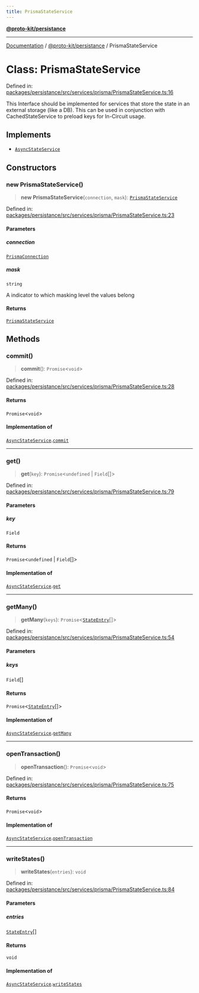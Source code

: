 ```yaml
---
title: PrismaStateService
---
```


[**@proto-kit/persistance**](../README.md)

***

[Documentation](../../../README.md) / [@proto-kit/persistance](../README.md) / PrismaStateService

# Class: PrismaStateService

Defined in: [packages/persistance/src/services/prisma/PrismaStateService.ts:16](https://github.com/proto-kit/framework/blob/28efa802e3737fc3b77339148b307ef7246f3ef1/packages/persistance/src/services/prisma/PrismaStateService.ts#L16)

This Interface should be implemented for services that store the state
in an external storage (like a DB). This can be used in conjunction with
CachedStateService to preload keys for In-Circuit usage.

## Implements

- [`AsyncStateService`](../../sequencer/interfaces/AsyncStateService.md)

## Constructors

### new PrismaStateService()

> **new PrismaStateService**(`connection`, `mask`): [`PrismaStateService`](PrismaStateService.md)

Defined in: [packages/persistance/src/services/prisma/PrismaStateService.ts:23](https://github.com/proto-kit/framework/blob/28efa802e3737fc3b77339148b307ef7246f3ef1/packages/persistance/src/services/prisma/PrismaStateService.ts#L23)

#### Parameters

##### connection

[`PrismaConnection`](../interfaces/PrismaConnection.md)

##### mask

`string`

A indicator to which masking level the values belong

#### Returns

[`PrismaStateService`](PrismaStateService.md)

## Methods

### commit()

> **commit**(): `Promise`\<`void`\>

Defined in: [packages/persistance/src/services/prisma/PrismaStateService.ts:28](https://github.com/proto-kit/framework/blob/28efa802e3737fc3b77339148b307ef7246f3ef1/packages/persistance/src/services/prisma/PrismaStateService.ts#L28)

#### Returns

`Promise`\<`void`\>

#### Implementation of

[`AsyncStateService`](../../sequencer/interfaces/AsyncStateService.md).[`commit`](../../sequencer/interfaces/AsyncStateService.md#commit)

***

### get()

> **get**(`key`): `Promise`\<`undefined` \| `Field`[]\>

Defined in: [packages/persistance/src/services/prisma/PrismaStateService.ts:79](https://github.com/proto-kit/framework/blob/28efa802e3737fc3b77339148b307ef7246f3ef1/packages/persistance/src/services/prisma/PrismaStateService.ts#L79)

#### Parameters

##### key

`Field`

#### Returns

`Promise`\<`undefined` \| `Field`[]\>

#### Implementation of

[`AsyncStateService`](../../sequencer/interfaces/AsyncStateService.md).[`get`](../../sequencer/interfaces/AsyncStateService.md#get)

***

### getMany()

> **getMany**(`keys`): `Promise`\<[`StateEntry`](../../sequencer/interfaces/StateEntry.md)[]\>

Defined in: [packages/persistance/src/services/prisma/PrismaStateService.ts:54](https://github.com/proto-kit/framework/blob/28efa802e3737fc3b77339148b307ef7246f3ef1/packages/persistance/src/services/prisma/PrismaStateService.ts#L54)

#### Parameters

##### keys

`Field`[]

#### Returns

`Promise`\<[`StateEntry`](../../sequencer/interfaces/StateEntry.md)[]\>

#### Implementation of

[`AsyncStateService`](../../sequencer/interfaces/AsyncStateService.md).[`getMany`](../../sequencer/interfaces/AsyncStateService.md#getmany)

***

### openTransaction()

> **openTransaction**(): `Promise`\<`void`\>

Defined in: [packages/persistance/src/services/prisma/PrismaStateService.ts:75](https://github.com/proto-kit/framework/blob/28efa802e3737fc3b77339148b307ef7246f3ef1/packages/persistance/src/services/prisma/PrismaStateService.ts#L75)

#### Returns

`Promise`\<`void`\>

#### Implementation of

[`AsyncStateService`](../../sequencer/interfaces/AsyncStateService.md).[`openTransaction`](../../sequencer/interfaces/AsyncStateService.md#opentransaction)

***

### writeStates()

> **writeStates**(`entries`): `void`

Defined in: [packages/persistance/src/services/prisma/PrismaStateService.ts:84](https://github.com/proto-kit/framework/blob/28efa802e3737fc3b77339148b307ef7246f3ef1/packages/persistance/src/services/prisma/PrismaStateService.ts#L84)

#### Parameters

##### entries

[`StateEntry`](../../sequencer/interfaces/StateEntry.md)[]

#### Returns

`void`

#### Implementation of

[`AsyncStateService`](../../sequencer/interfaces/AsyncStateService.md).[`writeStates`](../../sequencer/interfaces/AsyncStateService.md#writestates)
